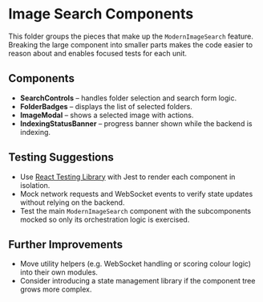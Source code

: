 # Image Search Components

This folder groups the pieces that make up the `ModernImageSearch` feature.  Breaking the large component into smaller parts makes the code easier to reason about and enables focused tests for each unit.

## Components

- **SearchControls** – handles folder selection and search form logic.
- **FolderBadges** – displays the list of selected folders.
- **ImageModal** – shows a selected image with actions.
- **IndexingStatusBanner** – progress banner shown while the backend is indexing.

## Testing Suggestions

- Use [React Testing Library](https://testing-library.com/docs/react-testing-library/intro/) with Jest to render each component in isolation.
- Mock network requests and WebSocket events to verify state updates without relying on the backend.
- Test the main `ModernImageSearch` component with the subcomponents mocked so only its orchestration logic is exercised.

## Further Improvements

- Move utility helpers (e.g. WebSocket handling or scoring colour logic) into their own modules.
- Consider introducing a state management library if the component tree grows more complex.

